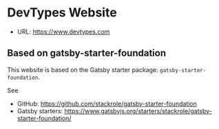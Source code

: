 # DevTypes Website

- URL: https://www.devtypes.com

## Based on gatsby-starter-foundation

This website is based on the Gatsby starter package: `gatsby-starter-foundation`.

See
- GitHub: https://github.com/stackrole/gatsby-starter-foundation
- Gatsby starters: https://www.gatsbyjs.org/starters/stackrole/gatsby-starter-foundation/ 
